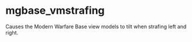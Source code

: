 # mgbase_vmstrafing

Causes the Modern Warfare Base view models to tilt when strafing left and right.
